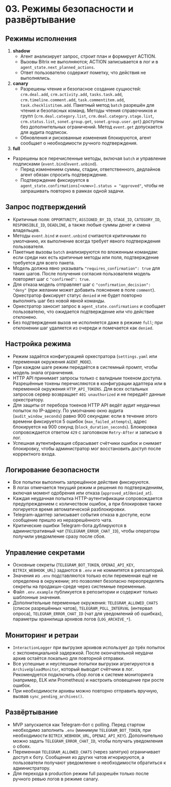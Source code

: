 # 03. Режимы безопасности и развёртывание

## Режимы исполнения
1. **shadow**
   * Агент анализирует запрос, строит план и формирует ACTION.
   * Вызовы Bitrix не выполняются; ACTION записывается в лог и в `agent_state.next_planned_actions`.
   * Ответ пользователю содержит пометку, что действия не выполнялись.
2. **canary**
   * Разрешены чтение и безопасное создание сущностей: `crm.deal.add`, `crm.activity.add`, `tasks.task.add`, `crm.timeline.comment.add`, `task.commentitem.add`, `task.checklistitem.add`. Пакетный метод `batch` разрешён для чтения и безопасных команд. Методы чтения справочников и групп (`crm.deal.category.list`, `crm.deal.category.stage.list`, `crm.status.list`, `sonet.group.get`, `sonet.group.user.get`) доступны без дополнительных ограничений. Метод `event.get` допускается для аудита подписок.
   * Обновления и рискованные изменения блокируются, агент сообщает о необходимости ручного подтверждения.
3. **full**
* Разрешены все перечисленные методы, включая `batch` и управление подписками (`event.bind`/`event.unbind`).
   * Перед изменением суммы, стадии, ответственного, дедлайнов агент обязан спросить подтверждение.
   * Подтверждение фиксируется в `agent_state.confirmations[<ключ>].status = "approved"`, чтобы не запрашивать повторно в рамках одной задачи.

## Запрос подтверждений
* Критичные поля: `OPPORTUNITY`, `ASSIGNED_BY_ID`, `STAGE_ID`, `CATEGORY_ID`, `RESPONSIBLE_ID`, `DEADLINE`, а также любые суммы денег и смена владельцев.
* Методы `event.bind` и `event.unbind` считаются критичными по умолчанию, их выполнение всегда требует явного подтверждения пользователя.
* Пакетные вызовы `batch` анализируются по вложенным командам: если среди них есть критичные методы или поля, подтверждение требуется для всего пакета.
* Модель должна явно указывать `"requires_confirmation": true` для таких шагов. После получения согласия пользователя модель повторяет шаг с `"confirmed": true`.
* Для отказа модель отправляет шаг с `"confirmation_decision": "deny"` (при желании может добавить пояснение в поле `comment`). Оркестратор фиксирует статус `denied` и не будет повторно выполнять шаг без новой явной команды.
* Оркестратор заносит запрос в `agent_state.confirmations` и сообщает пользователю, что ожидается подтверждение или что действие отклонено.
* Без подтверждения вызов не исполняется даже в режиме `full`; при отклонении шаг удаляется из очереди и помечается как `denied`.

## Настройка режима
* Режим задаётся конфигурацией оркестратора (`settings.yaml` или переменная окружения `AGENT_MODE`).
* При каждом шаге режим передаётся в системный промпт, чтобы модель знала ограничения.
* HTTP API принимает запросы только с валидным токеном доступа. Разрешённые токены перечисляются в конфигурации адаптера или в переменной окружения `HTTP_API_TOKENS`. Для всех остальных запросов сервер возвращает `401 unauthorized` и не передаёт данные оркестратору.
* Для защиты от перебора токенов HTTP API ведёт аудит неудачных попыток по IP-адресу. По умолчанию окно аудита (`audit_window_seconds`) равно 900 секундам: если в течение этого времени фиксируется 5 ошибок (`max_failed_attempts`), адрес блокируется на 900 секунд (`block_duration_seconds`). Блокировка сопровождается ответом `429` с заголовком `Retry-After` и записью в лог.
* Успешная аутентификация сбрасывает счётчики ошибок и снимает блокировку, чтобы администратор мог восстановить доступ после корректного входа.

## Логирование безопасности
* Все попытки выполнить запрещённое действие фиксируются.
* В логах отмечается текущий режим и решения по подтверждениям, включая момент одобрения или отказа (`approved_at`/`denied_at`).
* Каждая неудачная попытка HTTP-аутентификации сопровождается предупреждением с количеством ошибок, а при блокировке также логируется время автоматической разблокировки.
* Telegram-адаптер записывает события отказа в доступе, если сообщение пришло из неразрешённого чата.
* Критические ошибки Telegram-бота дублируются в административный чат (`TELEGRAM_ERROR_CHAT_ID`), чтобы операторы получили уведомление сразу после сбоя.

## Управление секретами
* Основные секреты (`TELEGRAM_BOT_TOKEN`, `OPENAI_API_KEY`, `BITRIX_WEBHOOK_URL`) задаются в `.env` и не коммитятся в репозиторий.
* Значения из `.env` подставляются только если переменная ещё не определена в окружении; это позволяет безопасно переопределять секреты на продакшн-среде через системные переменные.
* Файл `.env.example` публикуется в репозитории и содержит только шаблонные значения.
* Дополнительные переменные окружения: `TELEGRAM_ALLOWED_CHATS` (список разрешённых чатов), `TELEGRAM_POLL_INTERVAL` (интервал опроса), `TELEGRAM_ERROR_CHAT_ID` (чат для уведомлений об ошибках), параметры хранилища архивов логов (`LOG_ARCHIVE_*`).

## Мониторинг и ретраи
* `InteractionLogger` при выгрузке архивов использует до трёх попыток с экспоненциальной задержкой. После окончательной неудачи архив остаётся локально для повторной отправки.
* Все успешные и неуспешные попытки выгрузки агрегируются в `ArchiveUploadMonitor`, который выводит счётчики в лог. Рекомендуется подключить сбор логов к системе мониторинга (например, ELK или Prometheus) и настроить оповещение при росте ошибок.
* При необходимости архивы можно повторно отправить вручную, вызвав `sync_pending_archives()`.

## Развёртывание
* MVP запускается как Telegram-бот с polling. Перед стартом необходимо заполнить `.env` (минимум `TELEGRAM_BOT_TOKEN`, при необходимости `BITRIX_WEBHOOK_URL`, `OPENAI_API_KEY`). Дополнительно можно задать `TELEGRAM_ERROR_CHAT_ID`, чтобы получать уведомления о сбоях.
* Переменная `TELEGRAM_ALLOWED_CHATS` (через запятую) ограничивает доступ к боту. Сообщения из других чатов игнорируются, а пользователи получают уведомление о необходимости обратиться к администратору.
* Для перехода в production режим full разрешён только после ручного ревью логов в режиме canary.
